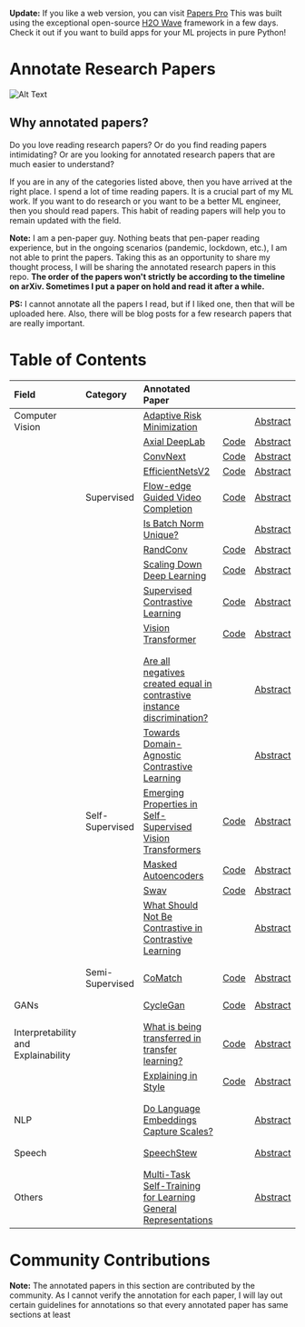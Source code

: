 
**Update:** If you like a web version, you can visit [Papers Pro](http://paperspro.ml) This was built using the exceptional open-source [H2O Wave](https://www.h2o.ai/products/h2o-wave/) framework in a few days. Check it out if you want to build apps for your ML projects in pure Python! <br>

# Annotate Research Papers

![Alt Text](static/papers.gif)


## Why annotated papers?

Do you love reading research papers? Or do you find reading papers intimidating? Or are you looking for annotated research papers that are much easier to understand?

If you are in any of the categories listed above, then you have arrived at the right place.  I spend a lot of time reading papers. It is a crucial part of my ML work. If you want to do research or you want to be a better ML engineer, then you should read papers. This habit of reading papers will help you to remain updated with the field. 
 
**Note:** I am a pen-paper guy. Nothing beats that pen-paper reading experience, but in the ongoing scenarios (pandemic, lockdown, etc.), I am not able to print the papers. Taking this as an opportunity to share my thought process, I will be sharing the annotated research papers in this repo. 
**The order of the papers won't strictly be according to the timeline on arXiv. Sometimes I put a paper on hold and read it after a while.**

**PS:** I cannot annotate all the papers I read, but if I liked one, then that will be uploaded here. Also, there will be blog posts for a few research papers that are really important.


# Table of Contents

| Field           | Category        | Annotated Paper                                                                                                                                |                                                                          |                                             |
|:----------------|:----------------|:--------------------------------------------------------------------------------------------------------------------------------------------------|:------------------------------------------------------------------------------|:--------------------------------------------------------|
| Computer Vision |                 | [Adaptive Risk Minimization](./meta-learning/adaptive_risk_minimization.pdf)                                                                      |                                                                               | [Abstract](https://openreview.net/forum?id=MA8eT-vUPvZ) |
|                 |                 | [Axial DeepLab](./segmentation/axial_deeplab.pdf)                                                                                                 | [Code](https://github.com/google-research/deeplab2)                           | [Abstract](https://arxiv.org/abs/2003.07853v2)          |
|                 |                 | [ConvNext](./supervised/convnexts.pdf)                                                                                                            | [Code](https://github.com/facebookresearch/ConvNeXt)                          | [Abstract](https://arxiv.org/abs/2201.03545v1)          |
|                 |                 | [EfficientNetsV2](./supervised/efficientnet_v2.pdf)                                                                                               | [Code](https://github.com/google/automl/tree/master/efficientnetv2)           | [Abstract](https://arxiv.org/abs/2104.00298v3)          |
|                 | Supervised      | [Flow-edge Guided Video Completion](./supervised/flowedge_guided_video_completion.pdf)                                                            | [Code](https://github.com/vt-vl-lab/FGVC)                                     | [Abstract](https://arxiv.org/abs/2009.01835v1)          |
|                 |                 | [Is Batch Norm Unique?](./supervised/is_batch_norm_unique.pdf)                                                                                    |                                                                               | [Abstract](https://arxiv.org/abs/2010.10687v1)|         |
|                 |                 | [RandConv](./supervised/rand_conv.pdf)                                                                                                            | [Code](https://github.com/wildphoton/RandConv)                                | [Abstract](https://arxiv.org/abs/2007.13003v3)          |
|                 |                 | [Scaling Down Deep Learning](./supervised/scaling_down_deeplearning.pdf)                                                                          | [Code](https://github.com/greydanus/mnist1d)                                  | [Abstract](https://arxiv.org/abs/2011.14439v3)          |
|                 |                 | [Supervised Contrastive Learning](./supervised/supervised_contrastive_learning.pdf)                                                               | [Code](https://github.com/google-research/google-research/tree/master/supcon) | [Abstract](https://arxiv.org/abs/2004.11362v5)          |
|                 |                 | [Vision Transformer](./supervised/an_image_is_worth_16x16_words_transformers_for_image_recognition_at_scale.pdf)                                  | [Code](https://github.com/google-research/vision_transformer)                 | [Abstract](https://arxiv.org/abs/2010.11929)            |
|                 |                 |                                                                                                                                                   |                                                                               |                                                         |
|                 |                 |                                                                                                                                                   |                                                                               |                                                         |
|                 |                 | [Are all negatives created equal in contrastive instance discrimination?](./self-supervised-learning/are_all_negatives_created_equal_for_CID.pdf) |                                                                               | [Abstract](https://arxiv.org/abs/2010.06682v2)          |
|                 |                 | [Towards Domain-Agnostic Contrastive Learning](./self-supervised-learning/domain_agnostic_contrastive_learning.pdf)                               |                                                                               | [Abstract](https://arxiv.org/abs/2011.04419v2)          |
|                 | Self-Supervised | [Emerging Properties in Self-Supervised Vision Transformers](self-supervised-learning/emerging_properties_in_self_supervised_vit.pdf)             | [Code](https://github.com/facebookresearch/dino)                              | [Abstract](https://arxiv.org/abs/2104.14294v2)          |
|                 |                 | [Masked Autoencoders ](./self-supervised-learning/masked_autoencoder.pdf)                                                                         | [Code](https://github.com/facebookresearch/mae)                               | [Abstract](https://arxiv.org/abs/2111.06377v2)          |
|                 |                 | [Swav](./self-supervised-learning/swav.pdf)                                                                                                       | [Code](https://github.com/facebookresearch/swav)                              | [Abstract](https://arxiv.org/abs/2006.09882v5)          |
|                 |                 | [What Should Not Be Contrastive in Contrastive Learning](./self-supervised-learning/what_should_not_be_contrastive_in_constrative_learning.pdf)   |                                                                               | [Abstract](https://arxiv.org/abs/2008.05659v2)          |
|                                     |                 |                                                                                                                                                   |                                                                               |                                                         |
|                                     |                 |                                                                                                                                                   |                                                                               |                                                         |
|                                     | Semi-Supervised | [CoMatch](./semi-supervised-learning/comatch.pdf)                                                                                                 | [Code](https://github.com/salesforce/CoMatch)                                 | [Abstract](https://arxiv.org/abs/2011.11183v2)          |
|                                     |                 |                                                                                                                                                   |                                                                               |                                                         |
|                                     |                 |                                                                                                                                                   |                                                                               |                                                         |
| GANs                                |                 | [CycleGan](./gans/cycle_gan.pdf)                                                                                                                  | [Code](https://keras.io/examples/generative/cyclegan/)                        | [Abstract](https://arxiv.org/abs/1703.10593v7)          |
|                                     |                 |                                                                                                                                                   |                                                                               |                                                         |
|                                     |                 |                                                                                                                                                   |                                                                               |                                                         |
| Interpretability and Explainability |                 | [What is being transferred in transfer learning?](./interpretability_and_explainability/what_is_being_transferred_in_transfer_learning.pdf)       | [Code](https://github.com/google-research/understanding-transfer-learning)    | [Abstract](https://arxiv.org/abs/2008.11687v2)          |
|                                     |                 | [Explaining in Style](./interpretability_and_explainability/explaining_in_style.pdf)                                                              | [Code](https://github.com/google/explaining-in-style)                         | [Abstract](https://arxiv.org/abs/2104.13369v2)          |
|                                     |                 |                                                                                                                                                   |                                                                               |                                                         |
|                                     |                 |                                                                                                                                                   |                                                                               |                                                         |
| NLP                                 |                 | [Do Language Embeddings Capture Scales?](./NLP/do_language_embeddings_capture_scales.pdf)                                                         |                                                                               | [Abstract](https://arxiv.org/abs/2010.05345v3)          |
|                                     |                 |                                                                                                                                                   |                                                                               |                                                         |
|                                     |                 |                                                                                                                                                   |                                                                               |                                                         |
| Speech                              |                 | [SpeechStew](./speech/speech_stew.pdf)                                                                                                            |                                                                               | [Abstract](https://arxiv.org/abs/2104.02133v3)          |
|                                     |                 |                                                                                                                                                   |                                                                               |                                                         |
|                                     |                 |                                                                                                                                                   |                                                                               |                                                         |
| Others                              |                 | [Multi-Task Self-Training for Learning General Representations](./multi-task-learning/multi_task_self_training.pdf)                               |                                                                               | [Abstract](https://arxiv.org/abs/2108.11353v1)          |                                     |



# Community Contributions

**Note:** The annotated papers in this section are contributed by the community. As I cannot verify the annotation for each paper, I will lay out certain guidelines for annotations so that every annotated paper has same sections at least